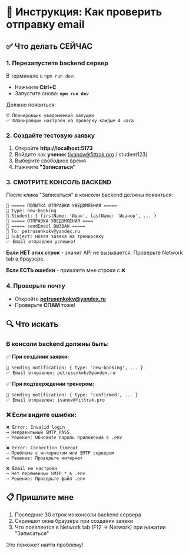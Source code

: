 # 📧 Инструкция: Как проверить отправку email

## ✅ Что делать СЕЙЧАС

### 1. Перезапустите backend сервер

В терминале с `npm run dev`:
- Нажмите **Ctrl+C**
- Запустите снова: **`npm run dev`**

Должно появиться:
```
⏰ Планировщик уведомлений запущен
✅ Планировщик настроен на проверку каждые 4 часа
```

### 2. Создайте тестовую заявку

1. Откройте **http://localhost:5173**
2. Войдите как **ученик** (ivanov@fittrak.pro / student123)
3. Выберите свободное время
4. Нажмите **"Записаться"**

### 3. СМОТРИТЕ КОНСОЛЬ BACKEND

После клика "Записаться" в консоли backend должны появиться:

```
📧 ===== ПОПЫТКА ОТПРАВКИ УВЕДОМЛЕНИЯ =====
📧 Type: new-booking
📧 Student: { firstName: 'Иван', lastName: 'Иванов', ... }
📧 ===== ОТПРАВКА УВЕДОМЛЕНИЯ ====
📧 ===== sendEmail ВЫЗВАН =====
📧 To: petrusenkokv@yandex.ru
📧 Subject: Новая заявка на тренировку
✅ Email отправлен успешно!
```

**Если НЕТ этих строк** - значит API не вызывается. Проверьте Network tab в браузере.

**Если ЕСТЬ ошибки** - пришлите мне строки с ❌

### 4. Проверьте почту

- Откройте **petrusenkokv@yandex.ru**
- Проверьте **СПАМ** тоже!

## 🔍 Что искать

### В консоли backend должны быть:

✅ **При создании заявки:**
```
📧 Sending notification: { type: 'new-booking', ... }
✅ Email отправлен: petrusenkokv@yandex.ru
```

✅ **При подтверждении тренером:**
```
📧 Sending notification: { type: 'confirmed', ... }
✅ Email отправлен: ivanov@fittrak.pro
```

### ❌ Если видите ошибки:

```
❌ Error: Invalid login
→ Неправильный SMTP_PASS
→ Решение: Обновите пароль приложения в .env

❌ Error: Connection timeout
→ Проблема с интернетом или SMTP сервером
→ Решение: Проверьте интернет

❌ Email не настроен
→ Нет переменных SMTP_* в .env
→ Решение: Проверьте файл .env
```

## 📋 Пришлите мне

1. Последние 30 строк из консоли backend сервера
2. Скриншот окна браузера при создании заявки
3. Что появляется в Network tab (F12 → Network) при нажатии "Записаться"

Это поможет найти проблему!

